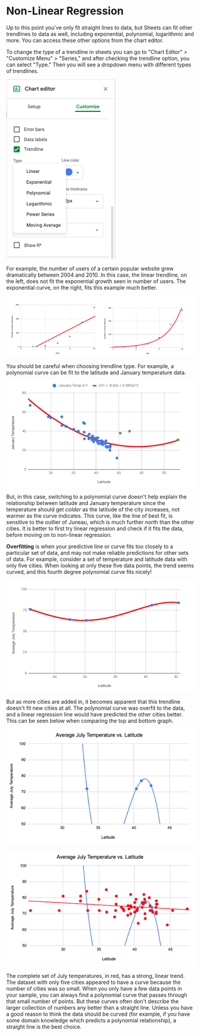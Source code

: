 <!-- Copyright (C)  Google, Runestone Interactive LLC
  This work is licensed under the Creative Commons Attribution-ShareAlike 4.0
  International License. To view a copy of this license, visit
  http://creativecommons.org/licenses/by-sa/4.0/. -->

Non-Linear Regression
=====================

Up to this point you've only fit straight lines to data, but Sheets can
fit other trendlines to data as well, including exponential, polynomial,
logarithmic and more. You can access these other options from the chart
editor.

To change the type of a trendline in sheets you can go to \"Chart
Editor\" \> "Customize Menu" \> "Series," and after checking the
trendline option, you can select "Type." Then you will see a dropdown
menu with different types of trendlines.

![Screenshot of how to change trendline type in sheets.](figures/sheets_trendline.png)

For example, the number of users of a certain popular website grew
dramatically between 2004 and 2010. In this case, the linear trendline,
on the left, does not fit the exponential growth seen in number of
users. The exponential curve, on the right, fits this example much
better.

![Screenshot of two plots, one with a linear trendline and the other exponential.](figures/trendline_type.png)

You should be careful when choosing trendline type. For example, a
polynomial curve can be fit to the latitude and January temperature
data.

![Screenshot of a plot with a polynomial trendline.](figures/polynomial_curve.png)

But, in this case, switching to a polynomial curve doesn't help explain
the relationship between latitude and January temperature since the
temperature should get *colder* as the latitude of the city increases,
not warmer as the curve indicates. This curve, like the line of best
fit, is sensitive to the outlier of Juneau, which is much further north
than the other cities. It is better to first try linear regression and
check if it fits the data, before moving on to non-linear regression.

**Overfitting** is when your predictive line or curve fits too closely
to a particular set of data, and may not make reliable predictions for
other sets of data. For example, consider a set of temperature and
latitude data with only five cities. When looking at only these five
data points, the trend seems curved, and this fourth degree polynomial
curve fits nicely!

![Screenshot of a plot with a polynomial trendline thats overfit.](figures/overfitting_graph.png)

But as more cities are added in, it becomes apparent that this trendline
doesn't fit new cities at all. The polynomial curve was overfit to the
data, and a linear regression line would have predicted the other cities
better. This can be seen below when comparing the top and bottom graph.

![Screenshot of a plot with a third degree polynomial trendline thats overfit to a couple of data points.](figures/overfit_example.png)

![Screenshot of a plot with a third degree polynomial trendline and a better fit linear trendline.](figures/overfit_linear_regression_example.png)

The complete set of July temperatures, in red, has a strong, linear
trend. The dataset with only five cities appeared to have a curve
because the number of cities was so small. When you only have a few data
points in your sample, you can always find a polynomial curve that
passes through that small number of points. But these curves often
don\'t describe the larger collection of numbers any better than a
straight line. Unless you have a good reason to think the data should be
curved (for example, if you have some domain knowledge which predicts a
polynomial relationship), a straight line is the best choice.